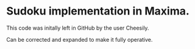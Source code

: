 # Sudoku implementation in Maxima.

This code was initally left in GitHub by the user Cheesily.

Can be corrected and expanded to make it fully operative.
